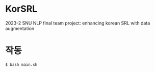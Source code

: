# KorSRL
2023-2 SNU NLP final team project: enhancing korean SRL with data augmentation

# 작동
`$ bash main.sh`
